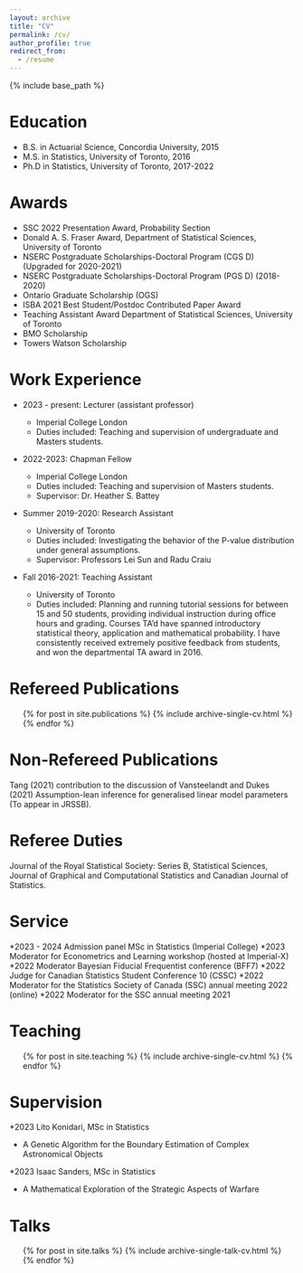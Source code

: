 ```yaml
---
layout: archive
title: "CV"
permalink: /cv/
author_profile: true
redirect_from:
  - /resume
---
```


{% include base_path %}

Education
======
* B.S. in Actuarial Science, Concordia University, 2015
* M.S. in Statistics, University of Toronto, 2016
* Ph.D in Statistics, University of Toronto, 2017-2022

Awards
======
* SSC 2022 Presentation Award, Probability Section
* Donald A. S. Fraser Award, Department of Statistical Sciences, University of Toronto
* NSERC Postgraduate Scholarships-Doctoral Program (CGS D) (Upgraded for 2020-2021) 
* NSERC Postgraduate Scholarships-Doctoral Program (PGS D) (2018-2020)
* Ontario Graduate Scholarship (OGS) 
* ISBA 2021 Best Student/Postdoc Contributed Paper Award
* Teaching Assistant Award Department of Statistical Sciences, University of Toronto
* BMO Scholarship 
* Towers Watson Scholarship

Work Experience
======
* 2023 - present: Lecturer (assistant professor)
  * Imperial College London
  * Duties included: Teaching and supervision of undergraduate and Masters students. 


* 2022-2023: Chapman Fellow
  * Imperial College London
  * Duties included: Teaching and supervision of Masters students.
  * Supervisor: Dr. Heather S. Battey

* Summer 2019-2020: Research Assistant
  * University of Toronto
  * Duties included: Investigating the behavior of the P-value distribution under general assumptions.
  * Supervisor: Professors Lei Sun and Radu Craiu

* Fall 2016-2021: Teaching Assistant
  * University of Toronto
  * Duties included: Planning and running tutorial sessions for between 15 and 50 students, providing individual instruction during office hours and grading. 
  Courses TA’d have spanned introductory statistical theory, application and
  mathematical probability. I have consistently received extremely positive
  feedback from students, and won the departmental TA award in 2016.
  
Refereed Publications
======
  <ul>{% for post in site.publications %}
    {% include archive-single-cv.html %}
  {% endfor %}</ul>
  
Non-Refereed Publications
======
Tang (2021) contribution to the discussion of Vansteelandt and Dukes (2021) Assumption-lean inference for generalised linear model parameters (To appear in JRSSB).
  
Referee Duties
======
Journal of the Royal Statistical Society: Series B, Statistical Sciences, Journal of Graphical and Computational Statistics and Canadian Journal of Statistics.

Service
======
*2023 - 2024 Admission panel MSc in Statistics (Imperial College)
*2023 Moderator for Econometrics and Learning workshop (hosted at Imperial-X)
*2022 Moderator Bayesian Fiducial Frequentist conference (BFF7)
*2022 Judge for Canadian Statistics Student Conference 10 (CSSC)
*2022 Moderator for the Statistics Society of Canada (SSC) annual meeting 2022 (online)
*2022 Moderator for the SSC annual meeting 2021

  
Teaching
======
  <ul>{% for post in site.teaching %}
    {% include archive-single-cv.html %}
  {% endfor %}</ul>

Supervision 
======
*2023 Lito Konidari, MSc in Statistics
  * A Genetic Algorithm for the Boundary Estimation of Complex Astronomical Objects

*2023 Isaac Sanders, MSc in Statistics
  * A Mathematical Exploration of the Strategic Aspects of Warfare  
  
Talks
======
  <ul>{% for post in site.talks %}
    {% include archive-single-talk-cv.html %}
  {% endfor %}</ul>

